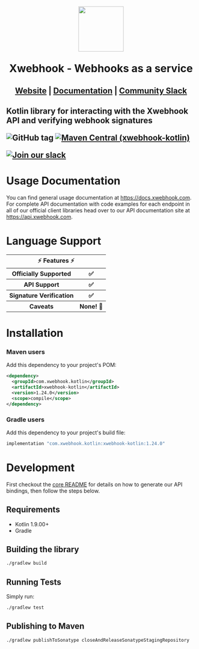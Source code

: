 <h1 align="center">
    <a style="text-decoration: none" href="https://www.xwebhook.com">
      <img width="120" src="https://avatars.githubusercontent.com/u/80175132?s=200&v=4" />
      <p align="center">Xwebhook - Webhooks as a service</p>
    </a>
</h1>
<h2 align="center">
  <a href="https://xwebhook.com">Website</a> | <a href="https://docs.xwebhook.com">Documentation</a> | <a href="https://xwebhook.com/slack">Community Slack</a>
<h2>

Kotlin library for interacting with the Xwebhook API and verifying webhook signatures

![GitHub tag](https://img.shields.io/github/tag/xwebhook/xwebhook-webhooks.svg)
[![Maven Central (xwebhook-kotlin)](https://img.shields.io/maven-central/v/com.xwebhook/xwebhook?label=maven-central%20(xwebhook-kotlin))](https://search.maven.org/artifact/com.xwebhook.kotlin/xwebhook-kotlin)

[![Join our slack](https://img.shields.io/badge/Slack-join%20the%20community-blue?logo=slack&style=social)](https://www.xwebhook.com/slack/)

# Usage Documentation

You can find general usage documentation at <https://docs.xwebhook.com>.  For complete API documentation with code examples for each endpoint in all of our official client libraries head over to our API documentation site at <https://api.xwebhook.com>.

# Language Support

<table style="table-layout:fixed; white-space: nowrap;">
  <th colspan="2">⚡️ Features ⚡️</th>
  <tr>
    <th>Officially Supported</th>
    <th>✅</th>
  </tr>
  <tr>
    <th>API Support</th>
    <th>✅</th>
  </tr>
  <tr>
    <th>Signature Verification</th>
    <th>✅</th>
  </tr>
  <tr>
    <th>Caveats</th>
    <th>None! 🚀</th>
  </tr>
</table>

# Installation

### Maven users

Add this dependency to your project's POM:

```xml
<dependency>
  <groupId>com.xwebhook.kotlin</groupId>
  <artifactId>xwebhook-kotlin</artifactId>
  <version>1.24.0</version>
  <scope>compile</scope>
</dependency>
```

### Gradle users

Add this dependency to your project's build file:

```groovy
implementation "com.xwebhook.kotlin:xwebhook-kotlin:1.24.0"
```

# Development

First checkout the [core README](../README.md#development) for details on how to generate our API bindings, then follow the steps below.

## Requirements

 -  Kotlin 1.9.00+
 - Gradle

## Building the library
```sh
./gradlew build
```

## Running Tests

Simply run:

```sh
./gradlew test
```

## Publishing to Maven

```sh
./gradlew publishToSonatype closeAndReleaseSonatypeStagingRepository
```
